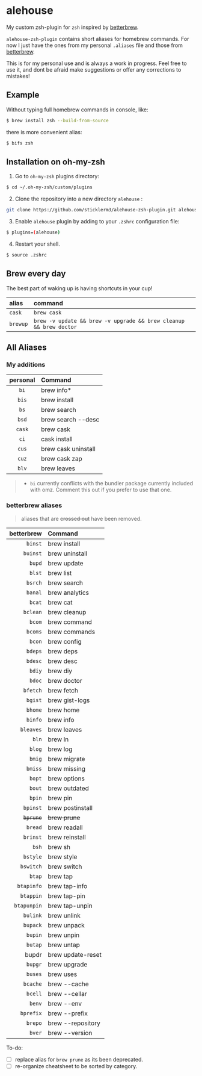 # alehouse

My custom zsh-plugin for `zsh` inspired by [betterbrew][8a51380c].

`alehouse-zsh-plugin` contains short aliases for homebrew commands. For now I just have the ones from my personal `.aliases` file and those from [betterbrew][8a51380c].

This is for my personal use and is always a work in progress. Feel free to use it, and dont be afraid make suggestions or offer any corrections to mistakes!

## Example

Without typing full homebrew commands in console, like:

```sh
$ brew install zsh --build-from-source
```

there is more convenient alias:

```sh
$ bifs zsh
```

## Installation on oh-my-zsh

1. Go to `oh-my-zsh` plugins directory:

```sh
$ cd ~/.oh-my-zsh/custom/plugins
```

2. Clone the repository into a new directory `alehouse` :

```sh
git clone https://github.com/sticklerm3/alehouse-zsh-plugin.git alehouse
```

3. Enable `alehouse` plugin by adding to your `.zshrc` configuration file:

```sh
$ plugins=(alehouse)
```

4. Restart your shell.

```sh
$ source .zshrc
```

## Brew every day

The best part of waking up is having shortcuts in your cup!

| alias    | command                                                            |
| :------- | :----------------------------------------------------------------- |
| `cask`   | `brew cask`                                                        |
| `brewup` | `brew -v update && brew -v upgrade && brew cleanup && brew doctor` |

## All Aliases

### My additions

| personal | Command             |
| :------: | :------------------ |
|   `bi`   | brew info\*         |
|  `bis`   | brew install        |
|   `bs`   | brew search         |
|  `bsd`   | brew search --desc  |
|  `cask`  | brew cask           |
|   `ci`   | cask install        |
|  `cus`   | brew cask uninstall |
|  `cuz`   | brew cask zap       |
|  `blv`   | brew leaves         |

> - `bi` currently conflicts with the bundler package currently included with omz. Comment this out if you prefer to use that one.

### betterbrew aliases

> aliases that are ~~crossed out~~ have been removed.

|   betterbrew | Command           |
| -----------: | :---------------- |
|      `binst` | brew install      |
|     `buinst` | brew uninstall    |
|       `bupd` | brew update       |
|       `blst` | brew list         |
|      `bsrch` | brew search       |
|      `banal` | brew analytics    |
|       `bcat` | brew cat          |
|     `bclean` | brew cleanup      |
|       `bcom` | brew command      |
|      `bcoms` | brew commands     |
|       `bcon` | brew config       |
|      `bdeps` | brew deps         |
|      `bdesc` | brew desc         |
|       `bdiy` | brew diy          |
|       `bdoc` | brew doctor       |
|     `bfetch` | brew fetch        |
|      `bgist` | brew gist-logs    |
|      `bhome` | brew home         |
|      `binfo` | brew info         |
|    `bleaves` | brew leaves       |
|        `bln` | brew ln           |
|       `blog` | brew log          |
|       `bmig` | brew migrate      |
|      `bmiss` | brew missing      |
|       `bopt` | brew options      |
|       `bout` | brew outdated     |
|       `bpin` | brew pin          |
|     `bpinst` | brew postinstall  |
| ~~`bprune`~~ | ~~brew prune~~    |
|      `bread` | brew readall      |
|     `brinst` | brew reinstall    |
|        `bsh` | brew sh           |
|     `bstyle` | brew style        |
|    `bswitch` | brew switch       |
|       `btap` | brew tap          |
|   `btapinfo` | brew tap-info     |
|    `btappin` | brew tap-pin      |
|  `btapunpin` | brew tap-unpin    |
|     `bulink` | brew unlink       |
|     `bupack` | brew unpack       |
|      `bupin` | brew unpin        |
|      `butap` | brew untap        |
|        bupdr | brew update-reset |
|      `bupgr` | brew upgrade      |
|      `buses` | brew uses         |
|     `bcache` | brew --cache      |
|      `bcell` | brew --cellar     |
|       `benv` | brew --env        |
|    `bprefix` | brew --prefix     |
|      `brepo` | brew --repository |
|       `bver` | brew --version    |

To-do:

- [ ] replace alias for `brew prune` as its been deprecated.
- [ ] re-organize cheatsheet to be sorted by category.

[8a51380c]: https://github.com/timothyrowan/betterbrew-zsh-plugin "betterbrew on github"
